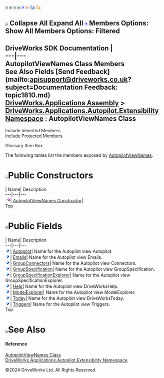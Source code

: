 ![](dotnetimages/collapse.gif) ![](dotnetimages/expand.gif) ![](dotnetimages/collapse.gif) ![](dotnetimages/expand.gif) ![](dotnetimages/drpdown.gif) ![](dotnetimages/drpdown_orange.gif) ![](dotnetimages/copycode.gif) ![](dotnetimages/copycodeHighlight.gif)

![](dotnetimages/collapse.gif) Collapse All Expand All ![](dotnetimages/drpdown.gif) Members Options: Show All  Members Options: Filtered   
---  
DriveWorks SDK Documentation  |   
---|---  
AutopilotViewNames Class Members   
See Also Fields [Send Feedback](mailto:apisupport@driveworks.co.uk?subject=Documentation Feedback: topic1810.md)  
[DriveWorks.Applications Assembly](topic13.md) > [DriveWorks.Applications.Autopilot.Extensibility Namespace](topic1633.md) : AutopilotViewNames Class  
---  
  
Include Inherited Members    
Include Protected Members  


Glossary Item Box

The following tables list the members exposed by [AutopilotViewNames](topic1810.md).

# ![](dotnetimages/collapse.gif)Public Constructors

| Name| Description  
---|---|---  
![Public Constructor](dotnetimages/publicConstructor.gif)| [AutopilotViewNames Constructor](topic1816.md)|   
Top

# ![](dotnetimages/collapse.gif)Public Fields

| Name| Description  
---|---|---  
![Public Field](dotnetimages/publicField.gif)| [Autopilot](topic1817.md)| Name for the Autopilot view Autopilot.   
![Public Field](dotnetimages/publicField.gif)| [Emails](topic1818.md)| Name for the Autopilot view Emails.   
![Public Field](dotnetimages/publicField.gif)| [GroupConnectors](topic1819.md)| Name for the Autopilot view Connectors.   
![Public Field](dotnetimages/publicField.gif)| [GroupSpecification](topic1820.md)| Name for the Autopilot view GroupSpecification.   
![Public Field](dotnetimages/publicField.gif)| [GroupSpecificationExplorer](topic1821.md)| Name for the Autopilot view GroupSpecificationExplorer.   
![Public Field](dotnetimages/publicField.gif)| [Help](topic1822.md)| Name for the Autopilot view DriveWorksHelp.   
![Public Field](dotnetimages/publicField.gif)| [ModelExplorer](topic1823.md)| Name for the Autopilot view ModelExplorer.   
![Public Field](dotnetimages/publicField.gif)| [Today](topic1824.md)| Name for the Autopilot view DriveWorksToday.   
![Public Field](dotnetimages/publicField.gif)| [Triggers](topic1825.md)| Name for the Autopilot view Triggers.   
Top

# ![](dotnetimages/collapse.gif)See Also

#### Reference

[AutopilotViewNames Class](topic1810.md)   
[DriveWorks.Applications.Autopilot.Extensibility Namespace](topic1633.md)

©2024 DriveWorks Ltd. All Rights Reserved.
